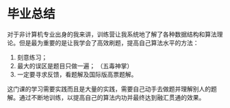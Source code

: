 # 毕业总结

对于非计算机专业出身的我来讲，训练营让我系统地了解了各种数据结构和算法理论。但是最为重要的是让我学会了高效刷题，提高自己算法水平的方法：	

1. 刻意练习；
2. 最大的误区是题目只做一遍； （五毒神掌）
3. 一定要寻求反馈，看题解及国际版高票题解。

这门课的学习需要实践而且是大量的实践，需要自己动手去做题并理解别人的题解。通过不断地训练，以提高自己的算法内功并最终达到融汇贯通的效果。